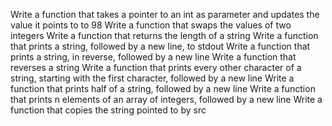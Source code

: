 Write a function that takes a pointer to an int as parameter and updates the value it points to to 98
 Write a function that swaps the values of two integers
Write a function that returns the length of a string
Write a function that prints a string\, followed by a new line\, to stdout
Write a function that prints a string\, in reverse\, followed by a new line
Write a function that reverses a string
Write a function that prints every other character of a string\, starting with the first character\, followed by a new line
Write a function that prints half of a string\, followed by a new line
Write a function that prints n elements of an array of integers\, followed by a new line
Write a function that copies the string pointed to by src
